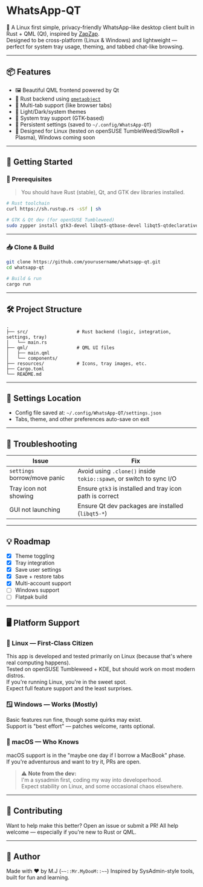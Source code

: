 
# WhatsApp-QT

🧙 A Linux first simple, privacy-friendly WhatsApp-like desktop client built in Rust + QML (Qt), inspired by [ZapZap](https://github.com/rafatosta/zapzap).  
Designed to be cross-platform (Linux & Windows) and lightweight — perfect for system tray usage, theming, and tabbed chat-like browsing.

---

## 📦 Features

- 🖼️ Beautiful QML frontend powered by Qt
- 🦀 Rust backend using [`qmetaobject`](https://crates.io/crates/qmetaobject)
- 🧭 Multi-tab support (like browser tabs)
- 🎨 Light/Dark/system themes
- 🔔 System tray support (GTK-based)
- 💾 Persistent settings (saved to `~/.config/WhatsApp-QT`)
- 🔧 Designed for Linux (tested on openSUSE TumbleWeed/SlowRoll + Plasma), Windows coming soon

---

## 🚀 Getting Started

### 🧰 Prerequisites

> You should have Rust (stable), Qt, and GTK dev libraries installed.

```bash
# Rust toolchain
curl https://sh.rustup.rs -sSf | sh

# GTK & Qt dev (for openSUSE Tumbleweed)
sudo zypper install gtk3-devel libqt5-qtbase-devel libqt5-qtdeclarative-devel
```

---

### 📥 Clone & Build

```bash
git clone https://github.com/yourusername/whatsapp-qt.git
cd whatsapp-qt

# Build & run
cargo run
```

---

## 🛠️ Project Structure

```
.
├── src/                  # Rust backend (logic, integration, settings, tray)
│   └── main.rs
├── qml/                  # QML UI files
│   ├── main.qml
│   └── components/
├── resources/            # Icons, tray images, etc.
├── Cargo.toml
└── README.md
```

---

## 🔧 Settings Location

- Config file saved at: `~/.config/WhatsApp-QT/settings.json`
- Tabs, theme, and other preferences auto-save on exit

---

## 🐛 Troubleshooting

| Issue | Fix |
|------|-----|
| `settings` borrow/move panic | Avoid using `.clone()` inside `tokio::spawn`, or switch to sync I/O |
| Tray icon not showing | Ensure `gtk3` is installed and tray icon path is correct |
| GUI not launching | Ensure Qt dev packages are installed (`libqt5-*`) |

---

## 💡 Roadmap

- [x] Theme toggling
- [x] Tray integration
- [x] Save user settings
- [X] Save + restore tabs
- [X] Multi-account support
- [ ] Windows support
- [ ] Flatpak build

---

## 🖥️ Platform Support

### 🐧 Linux — First-Class Citizen
This app is developed and tested primarily on Linux (because that's where real computing happens).  
Tested on openSUSE Tumbleweed + KDE, but should work on most modern distros.  
If you're running Linux, you're in the sweet spot.  
Expect full feature support and the least surprises.

### 🪟 Windows — Works (Mostly)
Basic features run fine, though some quirks may exist.  
Support is "best effort" — patches welcome, rants optional.

### 🍏 macOS — Who Knows
macOS support is in the "maybe one day if I borrow a MacBook" phase.  
If you're adventurous and want to try it, PRs are open.

> ⚠️ **Note from the dev:**  
> I'm a sysadmin first, coding my way into developerhood.  
> Expect stability on Linux, and some occasional chaos elsewhere.
 

---
## 🤝 Contributing

Want to help make this better? Open an issue or submit a PR!
All help welcome — especially if you're new to Rust or QML.

---

## 🧙 Author

Made with ❤️ by M.J (`~~::Mr.MyDooM::~~`)
Inspired by SysAdmin-style tools, built for fun and learning.
